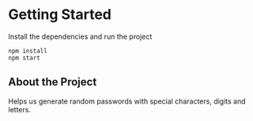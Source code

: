 # Getting Started
Install the dependencies and run the project
```
npm install
npm start
```

## About the Project

Helps us generate random passwords with special characters, digits and letters.
